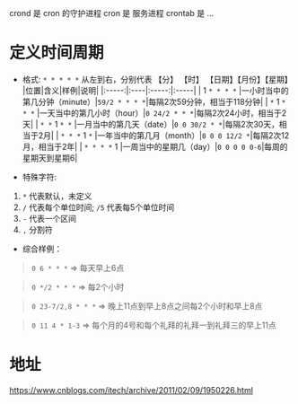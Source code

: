 crond 是 cron 的守护进程
cron 是 服务进程
crontab 是 ...

# 定义时间周期

- 格式: `* * * * *` 从左到右，分别代表 【分】 【时】 【日期】【月份】【星期】
|位置|含义|样例|说明|
|:-----:|:----|:-----:|:-----|
| 1 `* * * *` |一小时当中的第几分钟（minute）|`59/2 * * * *`|每隔2次59分钟，相当于118分钟|
| `*` 1 `* * *` |一天当中的第几小时（hour）|`0 24/2 * * *`|每隔2次24小时，相当于2天|
| `* *` 1 `* *` |一月当中的第几天（date）|`0 0 30/2 * *`|每隔2次30天，相当于2月|
| `* * *` 1 `*` |一年当中的第几月（month）|`0 0 0 12/2 *`|每隔2次12月，相当于2年|
| `* * * *` 1 |一周当中的星期几（day）|`0 0 0 0 0-6`|每周的星期天到星期6|

- 特殊字符:
1. `*` 代表默认，未定义
2. `/` 代表每个单位时间; `/5` 代表每5个单位时间
3. `-` 代表一个区间
4. `,` 分割符

- 综合样例：
> `0 6 * * *` => 每天早上6点 

> `0 */2 * * *` => 每2个小时

> `0 23-7/2,8 * * *` => 晚上11点到早上8点之间每2个小时和早上8点

> `0 11 4 * 1-3` => 每个月的4号和每个礼拜的礼拜一到礼拜三的早上11点
# 地址

https://www.cnblogs.com/itech/archive/2011/02/09/1950226.html
